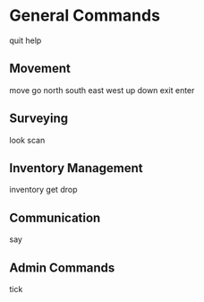 # General Commands
quit help

## Movement
move go north south east west up down exit enter

## Surveying
look scan

## Inventory Management
inventory get drop

## Communication
say

## Admin Commands
tick
